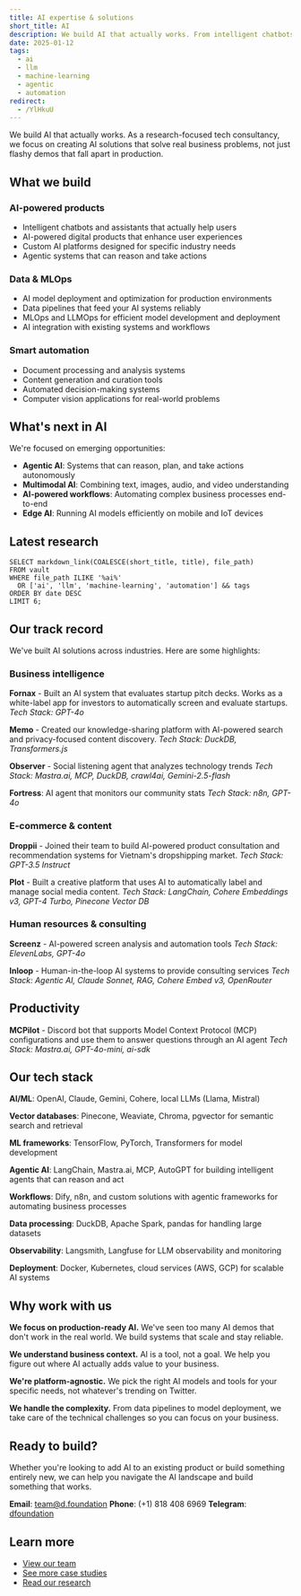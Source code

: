 ```yaml
---
title: AI expertise & solutions
short_title: AI
description: We build AI that actually works. From intelligent chatbots to custom AI platforms, we help companies integrate AI into their products and workflows to solve real business problems.
date: 2025-01-12
tags:
  - ai
  - llm
  - machine-learning
  - agentic
  - automation
redirect:
  - /YlHkuU
---
```


We build AI that actually works. As a research-focused tech consultancy, we focus on creating AI solutions that solve real business problems, not just flashy demos that fall apart in production.

## What we build

### AI-powered products

- Intelligent chatbots and assistants that actually help users
- AI-powered digital products that enhance user experiences
- Custom AI platforms designed for specific industry needs
- Agentic systems that can reason and take actions

### Data & MLOps

- AI model deployment and optimization for production environments
- Data pipelines that feed your AI systems reliably
- MLOps and LLMOps for efficient model development and deployment
- AI integration with existing systems and workflows

### Smart automation

- Document processing and analysis systems
- Content generation and curation tools
- Automated decision-making systems
- Computer vision applications for real-world problems

## What's next in AI

We're focused on emerging opportunities:

- **Agentic AI**: Systems that can reason, plan, and take actions autonomously
- **Multimodal AI**: Combining text, images, audio, and video understanding
- **AI-powered workflows**: Automating complex business processes end-to-end
- **Edge AI**: Running AI models efficiently on mobile and IoT devices

## Latest research

```dsql-list
SELECT markdown_link(COALESCE(short_title, title), file_path)
FROM vault
WHERE file_path ILIKE '%ai%'
  OR ['ai', 'llm', 'machine-learning', 'automation'] && tags
ORDER BY date DESC
LIMIT 6;
```

## Our track record

We've built AI solutions across industries. Here are some highlights:

### Business intelligence

**Fornax** - Built an AI system that evaluates startup pitch decks. Works as a white-label app for investors to automatically screen and evaluate startups.
*Tech Stack: GPT-4o*

**Memo** - Created our knowledge-sharing platform with AI-powered search and privacy-focused content discovery.
*Tech Stack: DuckDB, Transformers.js*

**Observer** - Social listening agent that analyzes technology trends
*Tech Stack: Mastra.ai, MCP, DuckDB, crawl4ai, Gemini-2.5-flash*

**Fortress**: AI agent that monitors our community stats
*Tech Stack: n8n, GPT-4o*

### E-commerce & content

**Droppii** - Joined their team to build AI-powered product consultation and recommendation systems for Vietnam's dropshipping market.
*Tech Stack: GPT-3.5 Instruct*

**Plot** - Built a creative platform that uses AI to automatically label and manage social media content.
*Tech Stack: LangChain, Cohere Embeddings v3, GPT-4 Turbo, Pinecone Vector DB*

### Human resources & consulting

**Screenz** - AI-powered screen analysis and automation tools
*Tech Stack: ElevenLabs, GPT-4o*

**Inloop** - Human-in-the-loop AI systems to provide consulting services
*Tech Stack: Agentic AI, Claude Sonnet, RAG, Cohere Embed v3, OpenRouter*

## Productivity

**MCPilot** - Discord bot that supports Model Context Protocol (MCP) configurations and use them to answer questions through an AI agent
*Tech Stack: Mastra.ai, GPT-4o-mini, ai-sdk*


## Our tech stack

**AI/ML**: OpenAI, Claude, Gemini, Cohere, local LLMs (Llama, Mistral)

**Vector databases**: Pinecone, Weaviate, Chroma, pgvector for semantic search and retrieval

**ML frameworks**: TensorFlow, PyTorch, Transformers for model development

**Agentic AI**: LangChain, Mastra.ai, MCP, AutoGPT for building intelligent agents that can reason and act

**Workflows**: Dify, n8n, and custom solutions with agentic frameworks for automating business processes

**Data processing**: DuckDB, Apache Spark, pandas for handling large datasets

**Observability**: Langsmith, Langfuse for LLM observability and monitoring

**Deployment**: Docker, Kubernetes, cloud services (AWS, GCP) for scalable AI systems

## Why work with us

**We focus on production-ready AI.** We've seen too many AI demos that don't work in the real world. We build systems that scale and stay reliable.

**We understand business context.** AI is a tool, not a goal. We help you figure out where AI actually adds value to your business.

**We're platform-agnostic.** We pick the right AI models and tools for your specific needs, not whatever's trending on Twitter.

**We handle the complexity.** From data pipelines to model deployment, we take care of the technical challenges so you can focus on your business.

## Ready to build?

Whether you're looking to add AI to an existing product or build something entirely new, we can help you navigate the AI landscape and build something that works.

**Email**: <team@d.foundation>
**Phone**: (+1) 818 408 6969
**Telegram**: [dfoundation](https://t.me/dfoundation)

## Learn more

- [View our team](https://memo.d.foundation/profile)
- [See more case studies](https://memo.d.foundation/consulting)
- [Read our research](https://memo.d.foundation/research)
